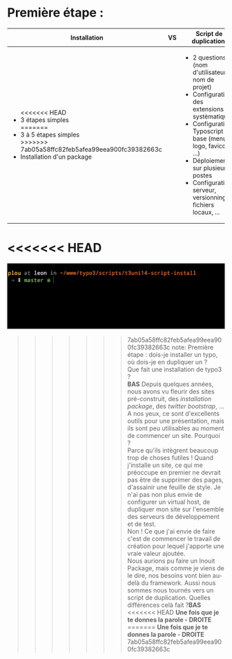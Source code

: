 <!-- .slide: data-breadcrumb="Installation VS Duplication" -->
# Première étape :

<table class="reveal">
	<thead>
		<tr>
			<th width="48%"><img src="img/ico_install.png" width="50" alt=""/> Installation</th>
			<th width="4%" class="vs">VS</th>
			<th width="48%"><img src="img/ico_clone.png" width="50" alt=""/> Script de duplication</th>
		</tr>
	</thead>
	<tbody>
		<tr>
			<td><ul class="fragment fade-in">
<<<<<<< HEAD
				<li>3 étapes simples</li>
=======
				<li>3 à 5 étapes simples</li>
>>>>>>> 7ab05a58ffc82feb5afea99eea900fc39382663c
				<li>Installation d'un package</li>
	</ul></td>
			<td>
			<td><ul class="fragment fade-in">
				<li>2 questions (nom d'utilisateur, nom de projet)</li>
				<li>Configuration des extensions systèmatiques</li>
				<li>Configuration Typoscript de base (menus, logo, favicon, ...)</li>
				<li>Déploiement sur plusieurs postes</li>
				<li>Configuration serveur, versionning, fichiers locaux, ...</li>
			</ul></td>
		</tr>
	</tbody>
</table>

<<<<<<< HEAD
=======
<img src="img/demo-install.gif" alt="" class="fragment fade-in"/>

>>>>>>> 7ab05a58ffc82feb5afea99eea900fc39382663c
note:
Première étape : dois-je installer un typo, où dois-je en dupliquer un ?<br />
Que fait une installation de typo3 ?<br />**BAS**
Depuis quelques années, nous avons vu fleurir des sites pré-construit, des *installation package*, des *twitter bootstrap*, ... <br />
A nos yeux, ce sont d'excellents outils pour une présentation, mais ils sont peu utilisables au moment de commencer un site. Pourquoi ? <br />
Parce qu'ils intègrent beaucoup trop de choses futiles ! Quand j'installe un site, ce qui me préoccupe en premier ne devrait pas être de supprimer des pages, d'assainir une feuille de style. Je n'ai pas non plus envie de configurer un virtual host, de dupliquer mon site sur l'ensemble des serveurs de développement et de test.<br />
Non ! Ce que j'ai envie de faire c'est de commencer le travail de création pour lequel j'apporte une vraie valeur ajoutée.<br />
Nous aurions pu faire un Inouit Package, mais comme je viens de le dire, nos besoins vont bien au-delà du framework. Aussi nous  sommes nous tournés vers un script de duplication. Quelles différences celà fait ?**BAS**
<<<<<<< HEAD
**Une fois que je te donnes la parole - DROITE**
=======
**Une fois que je te donnes la parole - DROITE**
>>>>>>> 7ab05a58ffc82feb5afea99eea900fc39382663c
